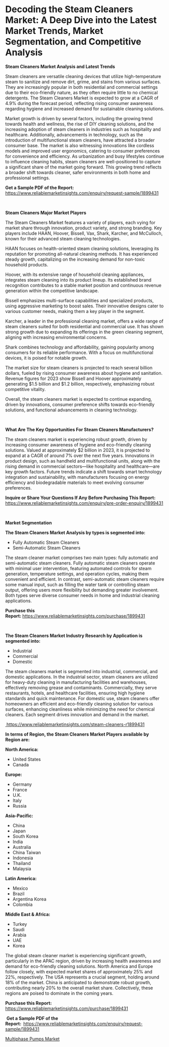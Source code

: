 <p><h1>Decoding the Steam Cleaners Market: A Deep Dive into the Latest Market Trends, Market Segmentation, and Competitive Analysis</h1></p><p><strong>Steam Cleaners Market Analysis and Latest Trends</strong></p>
<p><p>Steam cleaners are versatile cleaning devices that utilize high-temperature steam to sanitize and remove dirt, grime, and stains from various surfaces. They are increasingly popular in both residential and commercial settings due to their eco-friendly nature, as they often require little to no chemical detergents. The Steam Cleaners Market is expected to grow at a CAGR of 4.9% during the forecast period, reflecting rising consumer awareness regarding hygiene and increased demand for sustainable cleaning solutions.</p><p>Market growth is driven by several factors, including the growing trend towards health and wellness, the rise of DIY cleaning solutions, and the increasing adoption of steam cleaners in industries such as hospitality and healthcare. Additionally, advancements in technology, such as the introduction of multifunctional steam cleaners, have attracted a broader consumer base. The market is also witnessing innovations like cordless models and improved user ergonomics, catering to consumer preferences for convenience and efficiency. As urbanization and busy lifestyles continue to influence cleaning habits, steam cleaners are well-positioned to capture a significant share of the market going forward. This growing trend reflects a broader shift towards cleaner, safer environments in both home and professional settings.</p></p>
<p><strong>Get a Sample PDF of the Report:&nbsp;</strong> <a href="https://www.reliablemarketinsights.com/enquiry/request-sample/1899431?utm_campaign=3264&utm_medium=2&utm_source=Github&utm_content=ia&utm_term=11042025&utm_id=steam-cleaners">https://www.reliablemarketinsights.com/enquiry/request-sample/1899431</a></p>
<p>&nbsp;</p>
<p><strong>Steam Cleaners Major Market Players</strong></p>
<p><p>The Steam Cleaners Market features a variety of players, each vying for market share through innovation, product variety, and strong branding. Key players include HAAN, Hoover, Bissell, Vax, Shark, Karcher, and McCulloch, known for their advanced steam cleaning technologies.</p><p>HAAN focuses on health-oriented steam cleaning solutions, leveraging its reputation for promoting all-natural cleaning methods. It has experienced steady growth, capitalizing on the increasing demand for non-toxic household products.</p><p>Hoover, with its extensive range of household cleaning appliances, integrates steam cleaning into its product lineup. Its established brand recognition contributes to a stable market position and continuous revenue generation within the competitive landscape.</p><p>Bissell emphasizes multi-surface capabilities and specialized products, using aggressive marketing to boost sales. Their innovative designs cater to various customer needs, making them a key player in the segment.</p><p>Karcher, a leader in the professional cleaning market, offers a wide range of steam cleaners suited for both residential and commercial use. It has shown strong growth due to expanding its offerings in the green cleaning segment, aligning with increasing environmental concerns.</p><p>Shark combines technology and affordability, gaining popularity among consumers for its reliable performance. With a focus on multifunctional devices, it is poised for notable growth.</p><p>The market size for steam cleaners is projected to reach several billion dollars, fueled by rising consumer awareness about hygiene and sanitation. Revenue figures for 2023 show Bissell and Hoover approximately generating $1.5 billion and $1.2 billion, respectively, emphasizing robust competitive vitality.</p><p>Overall, the steam cleaners market is expected to continue expanding, driven by innovations, consumer preference shifts towards eco-friendly solutions, and functional advancements in cleaning technology.</p></p>
<p>&nbsp;</p>
<p><strong>What Are The Key Opportunities For Steam Cleaners Manufacturers?</strong></p>
<p><p>The steam cleaners market is experiencing robust growth, driven by increasing consumer awareness of hygiene and eco-friendly cleaning solutions. Valued at approximately $2 billion in 2023, it is projected to expand at a CAGR of around 7% over the next five years. Innovations in product design, such as handheld and multifunctional units, along with the rising demand in commercial sectors—like hospitality and healthcare—are key growth factors. Future trends indicate a shift towards smart technology integration and sustainability, with manufacturers focusing on energy efficiency and biodegradable materials to meet evolving consumer preferences.</p></p>
<p><strong>Inquire or Share Your Questions If Any Before Purchasing This Report:</strong> <a href="https://www.reliablemarketinsights.com/enquiry/pre-order-enquiry/1899431?utm_campaign=3264&utm_medium=2&utm_source=Github&utm_content=ia&utm_term=11042025&utm_id=steam-cleaners">https://www.reliablemarketinsights.com/enquiry/pre-order-enquiry/1899431</a></p>
<p>&nbsp;</p>
<p><strong>Market Segmentation</strong></p>
<p><strong>The Steam Cleaners Market Analysis by types is segmented into:</strong></p>
<p><ul><li>Fully Automatic Steam Cleaners</li><li>Semi-Automatic Steam Cleaners</li></ul></p>
<p><p>The steam cleaner market comprises two main types: fully automatic and semi-automatic steam cleaners. Fully automatic steam cleaners operate with minimal user intervention, featuring automated controls for steam generation, temperature settings, and operation cycles, making them convenient and efficient. In contrast, semi-automatic steam cleaners require some manual input, such as filling the water tank or controlling steam output, offering users more flexibility but demanding greater involvement. Both types serve diverse consumer needs in home and industrial cleaning applications.</p></p>
<p><strong>Purchase this Report:&nbsp;</strong><a href="https://www.reliablemarketinsights.com/purchase/1899431?utm_campaign=3264&utm_medium=2&utm_source=Github&utm_content=ia&utm_term=11042025&utm_id=steam-cleaners">https://www.reliablemarketinsights.com/purchase/1899431</a></p>
<p>&nbsp;</p>
<p><strong>The Steam Cleaners Market Industry Research by Application is segmented into:</strong></p>
<p><ul><li>Industrial</li><li>Commercial</li><li>Domestic</li></ul></p>
<p><p>The steam cleaners market is segmented into industrial, commercial, and domestic applications. In the industrial sector, steam cleaners are utilized for heavy-duty cleaning in manufacturing facilities and warehouses, effectively removing grease and contaminants. Commercially, they serve restaurants, hotels, and healthcare facilities, ensuring high hygiene standards and quick maintenance. For domestic use, steam cleaners offer homeowners an efficient and eco-friendly cleaning solution for various surfaces, enhancing cleanliness while minimizing the need for chemical cleaners. Each segment drives innovation and demand in the market.</p></p>
<p><a href="https://www.reliablemarketinsights.com/steam-cleaners-r1899431?utm_campaign=3264&utm_medium=2&utm_source=Github&utm_content=ia&utm_term=11042025&utm_id=steam-cleaners">&nbsp;https://www.reliablemarketinsights.com/steam-cleaners-r1899431</a></p>
<p><strong>In terms of Region, the Steam Cleaners Market Players available by Region are:</strong></p>
<p>
    <p> <strong> North America: </strong>
        <ul>
            <li>United States</li>
            <li>Canada</li>
        </ul>
        </p> 
    <p> <strong> Europe: </strong>
        <ul>
            <li>Germany</li>
            <li>France</li>
            <li>U.K.</li>
            <li>Italy</li>
            <li>Russia</li>
        </ul>
        </p> 
    <p> <strong> Asia-Pacific: </strong>
        <ul>
            <li>China</li>
            <li>Japan</li>
            <li>South Korea</li>
            <li>India</li>
            <li>Australia</li>
            <li>China Taiwan</li>
            <li>Indonesia</li>
            <li>Thailand</li>
            <li>Malaysia</li>
        </ul>
        </p> 
    <p> <strong> Latin America: </strong>
        <ul>
            <li>Mexico</li>
            <li>Brazil</li>
            <li>Argentina Korea</li>
            <li>Colombia</li>
        </ul>
        </p> 
    <p> <strong> Middle East & Africa: </strong>
        <ul>
            <li>Turkey</li>
            <li>Saudi</li>
            <li>Arabia</li>
            <li>UAE</li>
            <li>Korea</li>
        </ul>
    </p>
    </p>
<p><p>The global steam cleaner market is experiencing significant growth, particularly in the APAC region, driven by increasing health awareness and demand for eco-friendly cleaning solutions. North America and Europe follow closely, with expected market shares of approximately 25% and 22%, respectively. The USA represents a crucial segment, holding around 18% of the market. China is anticipated to demonstrate robust growth, contributing nearly 20% to the overall market share. Collectively, these regions are poised to dominate in the coming years.</p></p>
<p><strong>Purchase this Report: </strong><a href="https://www.reliablemarketinsights.com/purchase/1899431?utm_campaign=3264&utm_medium=2&utm_source=Github&utm_content=ia&utm_term=11042025&utm_id=steam-cleaners">https://www.reliablemarketinsights.com/purchase/1899431</a></p>
<p>&nbsp;<strong>Get a Sample PDF of the Report:&nbsp;&nbsp;</strong><a href="https://www.reliablemarketinsights.com/enquiry/request-sample/1899431?utm_campaign=3264&utm_medium=2&utm_source=Github&utm_content=ia&utm_term=11042025&utm_id=steam-cleaners">https://www.reliablemarketinsights.com/enquiry/request-sample/1899431</a></p>
<p><strong></strong></p>
<p><p><a href="https://github.com/tandepinho3p/Market-Research-Report-List-1/blob/main/multiphase-pumps-market.md?utm_campaign=3264&utm_medium=2&utm_source=Github&utm_content=ia&utm_term=11042025&utm_id=steam-cleaners">Multiphase Pumps Market</a></p></p>